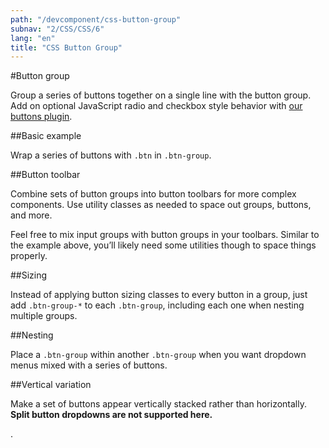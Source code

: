 ```yaml
---
path: "/devcomponent/css-button-group"
subnav: "2/CSS/CSS/6"
lang: "en"
title: "CSS Button Group"
---
```


#Button group

Group a series of buttons together on a single line with the button group. Add on optional JavaScript radio and checkbox style behavior with [our buttons plugin](/components/buttons/#button-plugin).

##Basic example

Wrap a series of buttons with `.btn` in `.btn-group`.
<htmlbuttongroupexample1 />

##Button toolbar

Combine sets of button groups into button toolbars for more complex components. Use utility classes as needed to space out groups, buttons, and more.
<htmlbuttongroupexample2 />

Feel free to mix input groups with button groups in your toolbars. Similar to the example above, you’ll likely need some utilities though to space things properly.
<htmlbuttongroupexample3 />

##Sizing

Instead of applying button sizing classes to every button in a group, just add `.btn-group-*` to each `.btn-group`, including each one when nesting multiple groups.
<htmlbuttongroupexample4 />

##Nesting

Place a `.btn-group` within another `.btn-group` when you want dropdown menus mixed with a series of buttons.
<htmlbuttongroupexample5 />

##Vertical variation

Make a set of buttons appear vertically stacked rather than horizontally. **Split button dropdowns are not supported here.**
<htmlbuttongroupexample6 />

.
<htmlbuttongroupexample7 />
